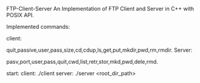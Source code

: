 FTP-Client-Server
An Implementation of FTP Client and Server in C++ with POSIX API.

Implemented commands:

client:

  quit,passive,user,pass,size,cd,cdup,ls,get,put,mkdir,pwd,rm,rmdir.
Server:

  pasv,port,user,pass,quit,cwd,list,retr,stor,mkd,pwd,dele,rmd.

start:
  client:  ./client <ip> <port>
  server:  ./server <port> <root_dir_path>
